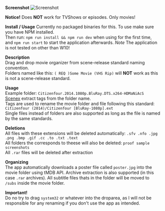**Screenshot**
![Screenshot](https://i.imgur.com/yXITBK7.png)

**Notice!**
Does **NOT** work for TVShows or episodes. Only movies!

**Install / Usage**
Currently no packaged binaries for this. To use make sure you have NPM installed.<br>
Then run: `npm run install && npm run dev` when using for the first time, and `npm run start` to start the application afterwards. *Note* The application is not tested on other than W10! 

**Description**<br>
Drag and drop movie organizer from scene-release standard naming convention.<br>
Folders named like this: `( REQ )Some Movie (VHS Rip)` will **NOT** work as this is not a scene-release standard.

**Usage**<br>
Example folder: `Citizenfour.2014.1080p.BluRay.DTS.x264-HDMaNiAcS`<br>
[Scenex](//github.com/kaizokupuffball/scenex) extract tags from the folder name.<br>
Tags are used to rename the movie folder and file following this standard: `Citizenfour (2014)/Citizenfour [BluRay-1080p].ext`<br>
Single files instead of folders are also supported as long as the file is named by the same standards.

**Deletions**<br>
All files with these extensions will be deleted automatically: `.sfv .nfo .jpg .png .bmp .gif .cc .to .txt .text`<br>
All folders the corresponds to theese will also be deleted: `proof sample screenshots`<br>
All `.rar` files will be deleted after extraction

**Organizing**<br>
The app automatically downloads a poster file called `poster.jpg` into the movie folder using tMDB API.
Archive extraction is also supported (in this case `.rar` archives).
All subtitle files thats in the folder will be moved to `/subs` inside the movie folder.

**Important!**<br>
Do no try to drag `system32` or whatever into the droparea, as I will not be responsible for any renaming if you don't use the app as intended.
